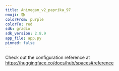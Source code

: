 ```yaml
---
title: Animegan_v2_paprika_97
emoji: 📚
colorFrom: purple
colorTo: red
sdk: gradio
sdk_version: 2.8.9
app_file: app.py
pinned: false
---
```


Check out the configuration reference at https://huggingface.co/docs/hub/spaces#reference
